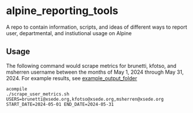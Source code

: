 # alpine_reporting_tools
A repo to contain information, scripts, and ideas of different ways to report user, departmental, and instiutional usage on Alpine

## Usage  
The following command would scrape metrics for brunetti, kfotso, and msherren username between the months of May 1, 2024 through May 31, 2024.  For example results, see [example_output_folder]()  

```
acompile
./scrape_user_metrics.sh USERS=brunetti@xsede.org,kfotso@xsede.org,msherren@xsede.org START_DATE=2024-05-01 END_DATE=2024-05-31
```

